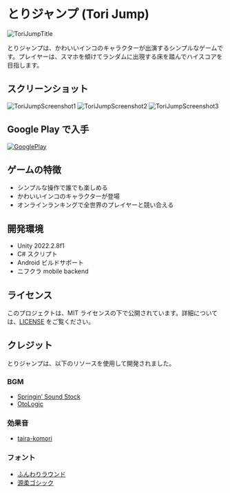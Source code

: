 # とりジャンプ (Tori Jump)

![ToriJumpTitle](./docs/images/feature_graphic.png)

とりジャンプは、かわいいインコのキャラクターが出演するシンプルなゲームです。プレイヤーは、スマホを傾けてランダムに出現する床を踏んでハイスコアを目指します。

## スクリーンショット

![ToriJumpScreenshot1](./docs/images/screenshot_1.png)
![ToriJumpScreenshot2](./docs/images/screenshot_2.png)
![ToriJumpScreenshot3](./docs/images/screenshot_3.png)

## Google Play で入手

[![GooglePlay](./docs/images/google-play-badge.png)](https://play.google.com/store/apps/details?id=com.maropiyo.ToriJump)

## ゲームの特徴

- シンプルな操作で誰でも楽しめる
- かわいいインコのキャラクターが登場
- オンラインランキングで全世界のプレイヤーと競い合える

## 開発環境

- Unity 2022.2.8f1
- C# スクリプト
- Android ビルドサポート
- ニフクラ mobile backend

## ライセンス

このプロジェクトは、MIT ライセンスの下で公開されています。詳細については、[LICENSE](./LICENSE) をご覧ください。

## クレジット

とりジャンプは、以下のリソースを使用して開発されました。

### BGM

- [Springin’ Sound Stock](https://www.springin.org/)
- [OtoLogic](<https://otologic.jp>)

### 効果音

- [taira-komori](https://taira-komori.jpn.org/)

### フォント

- [ふんわりラウンド](<https://suzukimemo.com/post-1302>)
- [源柔ゴシック](http://jikasei.me/font/genjyuu/)
